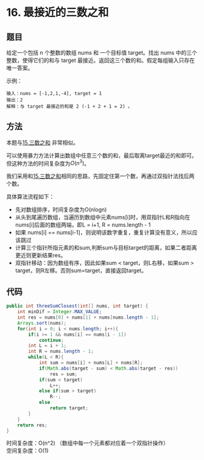 # 16. 最接近的三数之和

## 题目
给定一个包括 n 个整数的数组 nums 和 一个目标值 target。找出 nums 中的三个整数，使得它们的和与 target 最接近。返回这三个数的和。假定每组输入只存在唯一答案。

示例：

    输入：nums = [-1,2,1,-4], target = 1
    输出：2
    解释：与 target 最接近的和是 2 (-1 + 2 + 1 = 2) 。

## 方法
本题与[15.三数之和](https://github.com/wyh317/Leetcode/blob/master/%E6%95%B0%E7%BB%84/15.%E4%B8%89%E6%95%B0%E4%B9%8B%E5%92%8C.md) 非常相似。

可以使用暴力方法计算出数组中任意三个数的和，最后取离target最近的和即可。但这种方法的时间复杂度为$O(n^3)$。

我们采用和[15.三数之和](https://github.com/wyh317/Leetcode/blob/master/%E6%95%B0%E7%BB%84/15.%E4%B8%89%E6%95%B0%E4%B9%8B%E5%92%8C.md)相同的思路，先固定住第一个数，再通过双指针法找后两个数。

具体算法流程如下：
* 先对数组排序，时间复杂度为O(nlogn)
* 从头到尾遍历数组，当遍历到数组中元素nums[i]时，用双指针L和R指向在nums[i]后面的数组两端，即L = i+1, R = nums.length - 1
* 如果 nums[i] == nums[i-1]，则说明该数字重复，重复计算没有意义，所以应该跳过
* 计算三个指针所指元素的和sum,判断sum与目标target的距离，如果二者距离更近则更新结果res。
* 双指针移动：因为数组有序，因此如果sum < target，则L右移，如果sum > target，则R左移。否则sum=target，直接返回target。

## 代码
```java
public int threeSumClosest(int[] nums, int target) {
    int minDif = Integer.MAX_VALUE;
    int res = nums[0] + nums[1] + nums[nums.length - 1];
    Arrays.sort(nums);
    for(int i = 0; i < nums.length; i++){
        if(i >= 1 && nums[i] == nums[i - 1])
            continue;
        int L = i + 1;
        int R = nums.length - 1;
        while(L < R){
            int sum = nums[i] + nums[L] + nums[R];
            if(Math.abs(target - sum) < Math.abs(target - res))
                res = sum;
            if(sum < target)
                L++;
            else if(sum > target)
                R--;
            else
                return target;
        }
    }
    return res;
}
```

时间复杂度：O(n^2)  （数组中每一个元素都对应着一个双指针操作）  
空间复杂度：O(1)
